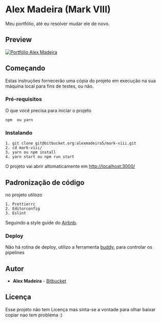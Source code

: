 # Alex Madeira (Mark VIII)

Meu portfólio, até eu resolver mudar ele de novo.

## Preview

[![Portfólio Alex Madeira](https://www.alexmadeira.com.br/preview.png)](https://www.alexmadeira.com.br)

## Começando

Estas instruções fornecerão uma cópia do projeto em execução na sua máquina local para fins de testes, ou não.

### Pré-requisitos

O que você precisa para iniciar o projeto

```
npm  ou yarn
```

### Instalando

```
1. git clone git@bitbucket.org:alexmadeira5/mark-viii.git
2. cd mark-viii/
3. yarn ou npm install
4. yarn start ou npm run start
```

O projeto vai abrir altomaticamente em [http://localhost:3000/](http://localhost:3000/ 'http://localhost:3000/')

## Padronização de código

no projeto utilozo

```
1. Prettierrc
2. Editorconfig
3. Eslint
```

Seguindo a style guide do [Airbnb](https://github.com/airbnb/javascript 'Airbnb').

### Deploy

Não há rotina de deploy, utilizo a ferramenta [buddy](https://buddy.works/ 'buddy'), para controlar os pipelines

## Autor

- **Alex Madeira** - [Bitbucket](https://bitbucket.org/alexmadeira5/)

## Licença

Esse projeto não tem Licença mas sinta-se a vontade para olhar baixar copiar nao tem problema :)
